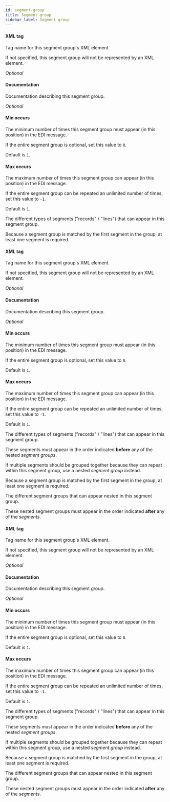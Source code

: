 ```yaml
---
id: segment-group
title: Segment group
sidebar_label: Segment group
---
```

#### XML tag
Tag name for this segment group's XML element.

If not specified, this segment group will not be represented by an XML element.

<i>Optional</i>

#### Documentation
Documentation describing this segment group.

<i>Optional</i>

#### Min occurs
The minimum number of times this segment group must appear (in this position) in the EDI message.

If the entire segment group is optional, set this value to <code>0</code>.

Default is <code>1</code>.

#### Max occurs
The maximum number of times this segment group can appear (in this position) in the EDI message.

If the entire segment group can be repeated an unlimited number of times, set this value to <code>-1</code>.

Default is <code>1</code>.


The different types of segments ("records" / "lines") that can appear in this segment group.

Because a segment group is matched by the first segment in the group, at least one segment is required.

#### XML tag
Tag name for this segment group's XML element.

If not specified, this segment group will not be represented by an XML element.

<i>Optional</i>

#### Documentation
Documentation describing this segment group.

<i>Optional</i>

#### Min occurs
The minimum number of times this segment group must appear (in this position) in the EDI message.

If the entire segment group is optional, set this value to <code>0</code>.

Default is <code>1</code>.

#### Max occurs
The maximum number of times this segment group can appear (in this position) in the EDI message.

If the entire segment group can be repeated an unlimited number of times, set this value to <code>-1</code>.

Default is <code>1</code>.


The different types of segments ("records" / "lines") that can appear in this segment group.

These segments must appear in the order indicated <b>before</b> any of the nested <i>segment groups</i>.

If multiple segments should be grouped together because they can repeat within this segment group, use a nested <i>segment group</i> instead.

Because a segment group is matched by the first segment in the group, at least one segment is required.


The different segment groups that can appear nested in this segment group.

These nested segment groups must appear in the order indicated <b>after</b> any of the <i>segments</i>.

#### XML tag
Tag name for this segment group's XML element.

If not specified, this segment group will not be represented by an XML element.

<i>Optional</i>

#### Documentation
Documentation describing this segment group.

<i>Optional</i>

#### Min occurs
The minimum number of times this segment group must appear (in this position) in the EDI message.

If the entire segment group is optional, set this value to <code>0</code>.

Default is <code>1</code>.

#### Max occurs
The maximum number of times this segment group can appear (in this position) in the EDI message.

If the entire segment group can be repeated an unlimited number of times, set this value to <code>-1</code>.

Default is <code>1</code>.


The different types of segments ("records" / "lines") that can appear in this segment group.

These segments must appear in the order indicated <b>before</b> any of the nested <i>segment groups</i>.

If multiple segments should be grouped together because they can repeat within this segment group, use a nested <i>segment group</i> instead.

Because a segment group is matched by the first segment in the group, at least one segment is required.


The different segment groups that can appear nested in this segment group.

These nested segment groups must appear in the order indicated <b>after</b> any of the <i>segments</i>.

